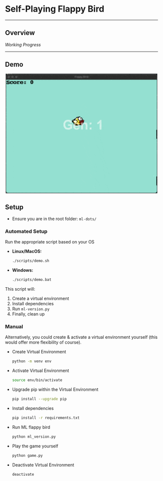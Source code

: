 


# Self-Playing Flappy Bird 

 
<hr>

## Overview

*Working Progress*

<hr>


## Demo

<p align="center">
  <img src="Assets/demo.gif" width="500" alt="Demo">
</p>


## Setup 

- Ensure you are in the root folder: `ml-dots/`

### Automated Setup

Run the appropriate script based on your OS

- **Linux/MacOS:**
    ```bash
    ./scripts/demo.sh
    ```

- **Windows:**
    ```bash
    ./scripts/demo.bat
    ```
This script will:
1. Create a virtual environment
2. Install dependencies
3. Run `ml-version.py`
4. Finally, clean up

### Manual

Alternatively, you could create & activate a virtual environment yourself (this would offer more flexibility of course).

- Create Virtual Environment
    ```bash
    python -m venv env
    ```
- Activate Virtual Environment
    ```bash
    source env/bin/activate
    ```
- Upgrade pip within the Virtual Environment
    ```bash
    pip install --upgrade pip
    ```
- Install dependencies
    ```bash
    pip install -r requirements.txt
    ```

- Run ML flappy bird
    ```bash
    python ml_version.py
    ```

- Play the game yourself
    ```bash
    python game.py
    ```

- Deactivate Virtual Environment
    ```bash
    deactivate
    ```
